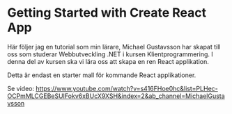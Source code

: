 # Getting Started with Create React App

Här följer jag en tutorial som min lärare, Michael Gustavsson har skapat till oss som studerar Webbutveckling .NET i kursen Klientprogrammering. I denna del av kursen ska vi lära oss att skapa en ren React applikation.

Detta är endast en starter mall för kommande React applikationer. 

Se video: https://www.youtube.com/watch?v=s416FHoe0hc&list=PLHec-OCPmMLCGEBeSUIFokv6xBUcX9XSH&index=2&ab_channel=MichaelGustavsson
